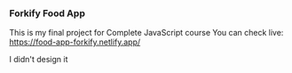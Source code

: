 ### Forkify Food App 

This is my final project for Complete JavaScript course
You can check live: https://food-app-forkify.netlify.app/

I didn't design it
